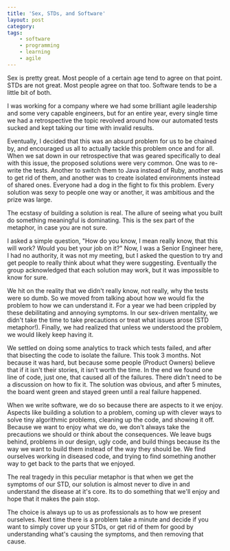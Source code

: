 ```yaml
---
title: 'Sex, STDs, and Software'
layout: post
category:
tags:
    - software
    - programming
    - learning
    - agile
---
```


Sex is pretty great. Most people of a certain age tend to agree on that point. STDs are not great. Most people agree on
that too. Software tends to be a little bit of both.

I was working for a company where we had some brilliant agile leadership and some very capable engineers, but for an entire
year, every single time we had a retrospective the topic revolved around how our automated tests sucked and kept taking
our time with invalid results.

Eventually, I decided that this was an absurd problem for us to be chained by, and encouraged us all to actually tackle
this problem once and for all. When we sat down in our retrospective that was geared specifically to deal with this issue,
the proposed solutions were very common. One was to re-write the tests. Another to switch them to Java instead of Ruby, another
was to get rid of them, and another was to create isolated environments instead of shared ones. Everyone had a dog in the
fight to fix this problem. Every solution was sexy to people one way or another, it was ambitious and the prize was large.

The ecstasy of building a solution is real. The allure of seeing what you built do something meaningful is dominating.
 This is the sex part of the metaphor, in case you are not sure.

I asked a simple question, "How do you know, I mean really know, that this will work? Would you bet your job on it?" Now,
I was a Senior Engineer here, I had no authority, it was not my meeting, but I asked the question to try and get people
to really think about what they were suggesting. Eventually the group acknowledged that each solution may work, but it was
impossible to know for sure. 

We hit on the reality that we didn't really know, not really, why the tests were so dumb. So we moved from talking about
how we would fix the problem to how we can understand it. For a year we had been crippled by these debilitating and annoying symptoms. 
In our sex-driven mentality, we didn't take the time to take precautions or treat what issues arose (STD metaphor!). Finally,
we had realized that unless we understood the problem, we would likely keep having it.

We settled on doing some analytics to track which tests failed, and after that bisecting the code to isolate the failure.
 This took 3 months. Not because it was hard, but because some people (Product Owners) believe that if it isn't their stories,
 it isn't worth the time. In the end we found one line of code, just one, that caused all of the failures. There didn't
 need to be a discussion on how to fix it. The solution was obvious, and after 5 minutes, the board went green and stayed
 green until a real failure happened.

When we write software, we do so because there are aspects to it we enjoy. Aspects like building a solution to a problem,
coming up with clever ways to solve tiny algorithmic problems, cleaning up the code, and showing it off. Because we want
to enjoy what we do, we don't always take the precautions we should or think about the consequences. We leave bugs behind, 
problems in our design, ugly code, and build things because its the way we want to build them instead
of the way they should be. We find ourselves working in diseased code, and trying to find something another way to get
back to the parts that we enjoyed.

The real tragedy in this peculiar metaphor is that when we get the symptoms of our STD, our solution is almost never to
dive in and understand the disease at it's core. Its to do something that we'll enjoy and hope that it makes the pain stop.

The choice is always up to us as professionals as to how we present ourselves. Next time there is a problem take a minute
and decide if you want to simply cover up your STDs, or get rid of them for good by understanding what's causing the symptoms,
and then removing that cause.
